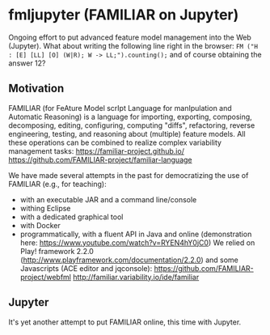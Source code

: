 # fmljupyter (FAMILIAR on Jupyter) 

Ongoing effort to put advanced feature model management into the Web (Jupyter). 
What about writing the following line right in the browser: `FM ("H : [E] [LL] [O] (W|R); W -> LL;").counting();`
and of course obtaining the answer 12?  

## Motivation 
FAMILIAR (for FeAture Model scrIpt Language for manIpulation and Automatic Reasoning) is a language for importing, exporting, composing, decomposing, editing, configuring, computing "diffs", refactoring, reverse engineering, testing, and reasoning about (multiple) feature models. All these operations can be combined to realize complex variability management tasks: https://familiar-project.github.io/
https://github.com/FAMILIAR-project/familiar-language

We have made several attempts in the past for democratizing the use of FAMILIAR (e.g., for teaching):
 * with an executable JAR and a command line/console 
 * withing Eclipse 
 * with a dedicated graphical tool 
 * with Docker
 * programmatically, with a fluent API in Java 
and online (demonstration here: https://www.youtube.com/watch?v=RYEN4hY0jC0) 
We relied on Play! framework 2.2.0 (http://www.playframework.com/documentation/2.2.0) and some Javascripts (ACE editor and jqconsole): https://github.com/FAMILIAR-project/webfml http://familiar.variability.io/ide/familiar 

## Jupyter

It's yet another attempt to put FAMILIAR online, this time with Jupyter. 




